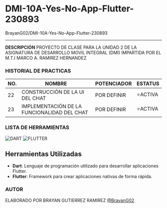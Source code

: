 # DMI-10A-Yes-No-App-Flutter-230893
BrayanG02/DMI-10A-Yes-No-App-Flutter-230893

---

**DESCRIPCIÓN**
PROYECTO DE CLASE PARA LA UNIDAD 2 DE LA ASIGNATURA DE DESARROLLO MOVIL INTEGRAL (DMI) IMPARTIDA POR EL M.T.I MARCO A. RAMIREZ HERNANDEZ

### HISTORIAL DE PRACTICAS
|NO.|NOMBRE|POTENCIADOR|ESTATUS|
|--|--|--|--|
|22|CONSTRUCCIÓN DE LA UI DEL CHAT|POR DEFINIR|⭐ACTIVA|
|23|IMPLEMENTACIÓN DE LA FUNCIONALIDAD DEL CHAT|POR DEFINIR|⭐ACTIVA|

### LISTA DE HERRAMIENTAS
![DART](https://img.shields.io/badge/Dart-0175c2?style=for-the-badge&logo=dart&logoColor=white)
![FLUTTER](https://img.shields.io/badge/Flutter-02569B?style=for-the-badge&logo=flutter&logoColor=white)

## Herramientas Utilizadas
- **Dart**: Lenguaje de programación utilizado para desarrollar aplicaciones Flutter.
- **Flutter**: Framework para crear aplicaciones nativas de forma rápida.

### AUTOR
ELABORADO POR BRAYAN GUTIERREZ RAMIREZ [@BrayanG02](https://github.com/BrayanG02)

